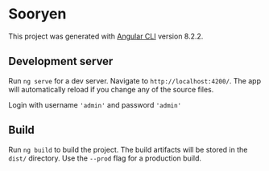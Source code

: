 # Sooryen

This project was generated with [Angular CLI](https://github.com/angular/angular-cli) version 8.2.2.

## Development server

Run `ng serve` for a dev server. Navigate to `http://localhost:4200/`. The app will automatically reload if you change any of the source files.

Login with username `'admin'` and password `'admin'`

## Build

Run `ng build` to build the project. The build artifacts will be stored in the `dist/` directory. Use the `--prod` flag for a production build.

